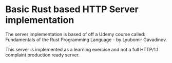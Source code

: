 # Basic Rust based HTTP Server implementation

The server implementation is based of off a Udemy course called: Fundamentals of the Rust Programming Language - by Lyubomir Gavadinov.

This server is implemented as a learning exercise and not a full HTTP/1.1 complaint production ready server.
